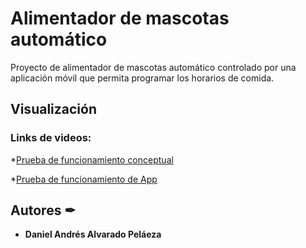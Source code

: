 # Alimentador de mascotas automático
Proyecto de alimentador de mascotas automático controlado por una aplicación móvil que permita programar los horarios de comida.

## Visualización 

### Links de videos:

*[Prueba de funcionamiento conceptual](https://youtu.be/JgPdPBcRTjw) 

*[Prueba de funcionamiento de App](https://youtu.be/xK9o9PrH0lI)

## Autores ✒

* **Daniel Andrés Alvarado Peláeza** 

